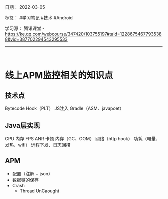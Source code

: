 日期： 2022-03-05

标签： #学习笔记 #技术  #Android 

学习源： 
腾讯课堂 - https://ke.qq.com/webcourse/347420/103755197#taid=12286754677935388&vid=387702294543295533

---
<br>

# 线上APM监控相关的知识点

## 技术点
Bytecode
Hook（PLT）
JS注入
Gradle（ASM、javapoet）

## Java层实现
CPU
内存
FPS
ANR
卡顿
内存（GC、OOM）
网络（http hook）
功耗（电量、发热、wifi）
远程下发、日志回捞

## APM
- 配置（注解 + json）
- 数据链的保存
- Crash
	- Thread UnCaought